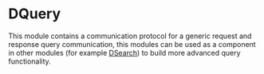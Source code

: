# DQuery

This module contains a communication protocol for a generic request and response query communication, this modules can be used as a component in other modules (for example [DSearch](../../dsearch)) to build more advanced query functionality.